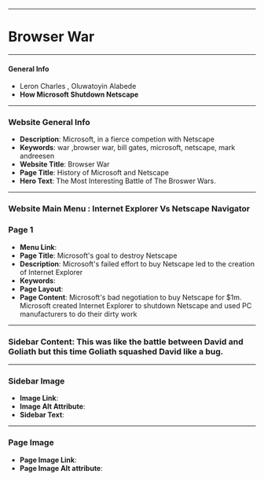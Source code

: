 <meta name="description" content="The quick brown fox jumped over the lazy dog.">
<meta name="author" content="John Smith">

---

# Browser War

[_metadata_:authors]:- "Leron Charles, Oluwatoyin Alabede"
[_metadata_:tags]:- "internet, browswer, browser-war, internet-pioneer"  
---
####  General Info
-  Leron Charles , Oluwatoyin Alabede
-   **How Microsoft Shutdown Netscape**
---
### Website General Info
-   **Description**: Microsoft, in a fierce competion with Netscape
-   **Keywords**: war ,browser war, bill gates, microsoft, netscape, mark andreesen
-   **Website Title**: Browser War
-   **Page Title**: History of Microsoft and Netscape
-   **Hero Text**: The Most Interesting Battle of The Broswer Wars.
---
### Website Main Menu : Internet Explorer Vs Netscape Navigator
### Page 1
-   **Menu Link**:
-   **Page Title**: Microsoft's goal to destroy Netscape
-   **Description**: Microsoft's failed effort to buy Netscape led to the creation of Internet Explorer
-   **Keywords**: 
-   **Page Layout**: 
-   **Page Content**: Microsoft's bad negotiation to buy Netscape for $1m. Microsoft created Internet Explorer to shutdown Netscape and used PC manufacturers to do their dirty work
---
###  Sidebar Content: This was like the battle between David and Goliath but this time Goliath squashed David like a bug.
---
### Sidebar Image
-   **Image Link**: 
-   **Image Alt Attribute**:
-   **Sidebar Text**:
---
### Page Image
-   **Page Image Link**:
-   **Page Image Alt attribute**:



